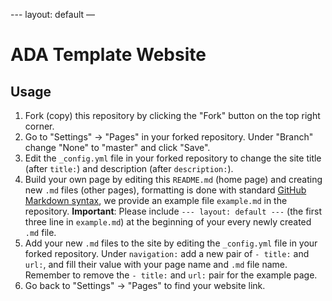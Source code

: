 --- layout: default —

# ADA Template Website
## Usage
1. Fork (copy) this repository by clicking the "Fork" button on the top right corner.
2. Go to "Settings" -> "Pages" in your forked repository. Under "Branch" change "None" to "master" and click "Save".
3. Edit the `_config.yml` file in your forked repository to change the site title (after `title:`) and description (after `description:`).
4. Build your own page by editing this `README.md` (home page) and creating new `.md` files (other pages), formatting is done with standard [GitHub Markdown syntax](https://docs.github.com/en/get-started/writing-on-github/getting-started-with-writing-and-formatting-on-github/basic-writing-and-formatting-syntax), we provide an example file `example.md` in the repository.
**Important**: Please include ```--- layout: default ---``` (the first three line in `example.md`) at the beginning of your every newly created `.md` file.
5. Add your new `.md` files to the site by editing the `_config.yml` file in your forked repository. Under `navigation:` add a new pair of `- title:` and `url:`, and fill their value with your page name and `.md` file name. Remember to remove the `- title:` and `url:` pair for the example page.
6. Go back to "Settings" -> "Pages" to find your website link.

